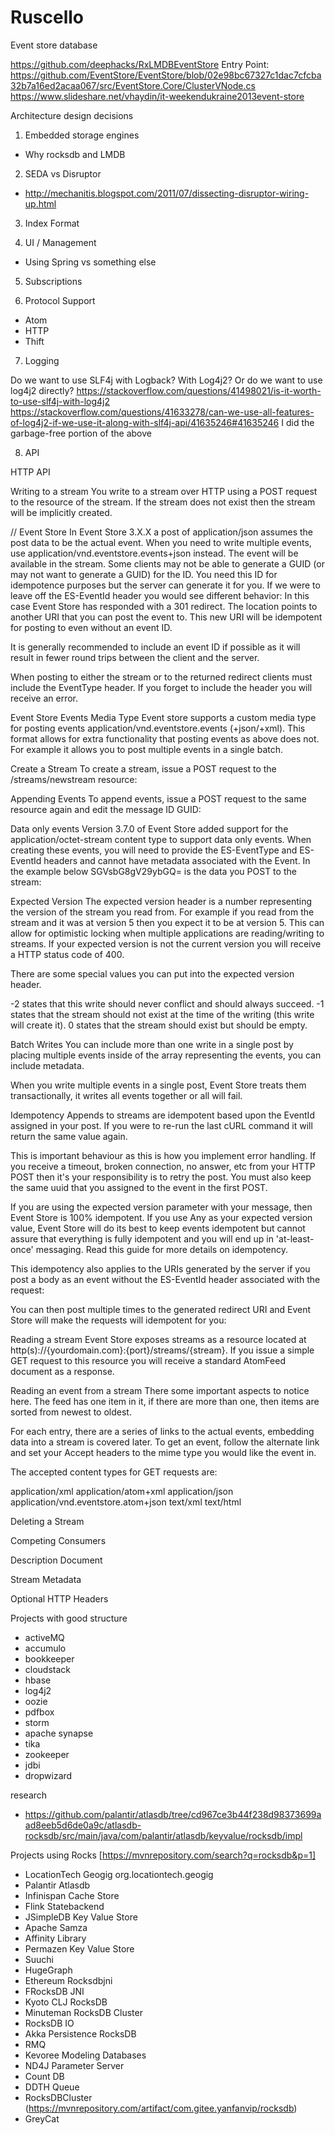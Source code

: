 # Ruscello

Event store database




https://github.com/deephacks/RxLMDBEventStore Entry Point: https://github.com/EventStore/EventStore/blob/02e98bc67327c1dac7cfcba32b7a16ed2acaa067/src/EventStore.Core/ClusterVNode.cs
https://www.slideshare.net/vhaydin/it-weekendukraine2013event-store

Architecture design decisions

1. Embedded storage engines
- Why rocksdb and LMDB

2. SEDA vs Disruptor
- http://mechanitis.blogspot.com/2011/07/dissecting-disruptor-wiring-up.html

3. Index Format

4. UI / Management
- Using Spring vs something else

5. Subscriptions

6. Protocol Support
- Atom
- HTTP
- Thift

7. Logging

Do we want to use SLF4j with Logback? With Log4j2? Or do we want to use log4j2 directly?
https://stackoverflow.com/questions/41498021/is-it-worth-to-use-slf4j-with-log4j2
https://stackoverflow.com/questions/41633278/can-we-use-all-features-of-log4j2-if-we-use-it-along-with-slf4j-api/41635246#41635246
I did the garbage-free portion of the above

8. API


HTTP API 

Writing to a stream
You write to a stream over HTTP using a POST request to the resource of the stream. 
If the stream does not exist then the stream will be implicitly created.

// Event Store
In Event Store 3.X.X a post of application/json assumes the post data to be the actual event. 
When you need to write multiple events, use application/vnd.eventstore.events+json instead.
The event will be available in the stream. Some clients may not be able to generate a GUID (or may not want to generate a GUID) for the ID. 
You need this ID for idempotence purposes but the server can generate it for you. If we were to leave off the ES-EventId header you would see different behavior:
In this case Event Store has responded with a 301 redirect. 
The location points to another URI that you can post the event to. This new URI will be idempotent for posting to even without an event ID.

It is generally recommended to include an event ID if possible as it will result in fewer round trips between the client and the server.

When posting to either the stream or to the returned redirect clients must include the EventType header. If you forget to include the header you will receive an error.

Event Store Events Media Type
Event store supports a custom media type for posting events application/vnd.eventstore.events (+json/+xml). This format allows for extra functionality that posting events as above does not. For example it allows you to post multiple events in a single batch.

Create a Stream
To create a stream, issue a POST request to the /streams/newstream resource:

Appending Events
To append events, issue a POST request to the same resource again and edit the message ID GUID:

Data only events
Version 3.7.0 of Event Store added support for the application/octet-stream content type to support data only events. When creating these events, you will need to provide the ES-EventType and ES-EventId headers and cannot have metadata associated with the Event. In the example below SGVsbG8gV29ybGQ= is the data you POST to the stream:

Expected Version
The expected version header is a number representing the version of the stream you read from. For example if you read from the stream and it was at version 5 then you expect it to be at version 5. This can allow for optimistic locking when multiple applications are reading/writing to streams. If your expected version is not the current version you will receive a HTTP status code of 400.

There are some special values you can put into the expected version header.

-2 states that this write should never conflict and should always succeed.
-1 states that the stream should not exist at the time of the writing (this write will create it).
0 states that the stream should exist but should be empty.

Batch Writes
You can include more than one write in a single post by placing multiple events inside of the array representing the events, you can include metadata.

When you write multiple events in a single post, Event Store treats them transactionally, it writes all events together or all will fail.

Idempotency
Appends to streams are idempotent based upon the EventId assigned in your post. If you were to re-run the last cURL command it will return the same value again.

This is important behaviour as this is how you implement error handling. If you receive a timeout, broken connection, no answer, etc from your HTTP POST then it's your responsibility is to retry the post. You must also keep the same uuid that you assigned to the event in the first POST.

If you are using the expected version parameter with your message, then Event Store is 100% idempotent. If you use Any as your expected version value, Event Store will do its best to keep events idempotent but cannot assure that everything is fully idempotent and you will end up in 'at-least-once' messaging. Read this guide for more details on idempotency.

This idempotency also applies to the URIs generated by the server if you post a body as an event without the ES-EventId header associated with the request:

You can then post multiple times to the generated redirect URI and Event Store will make the requests will idempotent for you:


Reading a stream
Event Store exposes streams as a resource located at http(s)://{yourdomain.com}:{port}/streams/{stream}. If you issue a simple GET request to this resource you will receive a standard AtomFeed document as a response.

Reading an event from a stream
There some important aspects to notice here. The feed has one item in it, if there are more than one, then items are sorted from newest to oldest.

For each entry, there are a series of links to the actual events, embedding data into a stream is covered later. To get an event, follow the alternate link and set your Accept headers to the mime type you would like the event in.

The accepted content types for GET requests are:

application/xml
application/atom+xml
application/json
application/vnd.eventstore.atom+json
text/xml
text/html


Deleting a Stream

Competing Consumers

Description Document

Stream Metadata

Optional HTTP Headers




Projects with good structure

- activeMQ
- accumulo
- bookkeeper
- cloudstack
- hbase
- log4j2
- oozie
- pdfbox
- storm
- apache synapse
- tika 
- zookeeper
- jdbi
- dropwizard



research 
- https://github.com/palantir/atlasdb/tree/cd967ce3b44f238d98373699aad8eeb5d6de0a9c/atlasdb-rocksdb/src/main/java/com/palantir/atlasdb/keyvalue/rocksdb/impl

Projects using Rocks [https://mvnrepository.com/search?q=rocksdb&p=1]
- LocationTech Geogig org.locationtech.geogig
- Palantir Atlasdb
- Infinispan Cache Store 
- Flink Statebackend
- JSimpleDB Key Value Store
- Apache Samza
- Affinity Library 
- Permazen Key Value Store
- Suuchi
- HugeGraph 
- Ethereum Rocksdbjni
- FRocksDB JNI
- Kyoto CLJ RocksDB
- Minuteman RocksDB Cluster 
- RocksDB IO
- Akka Persistence RocksDB
- RMQ
- Kevoree Modeling Databases
- ND4J Parameter Server
- Count DB
- DDTH Queue
- RocksDBCluster (https://mvnrepository.com/artifact/com.gitee.yanfanvip/rocksdb)
- GreyCat
